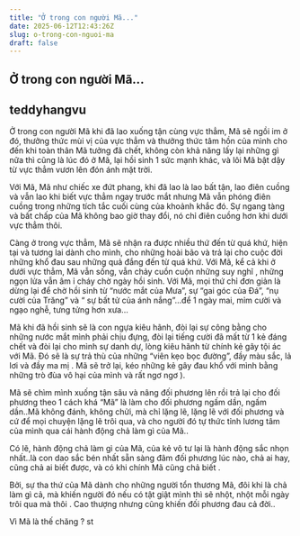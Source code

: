 ```yaml
---
title: "Ở trong con người Mã..."
date: 2025-06-12T12:43:26Z
slug: o-trong-con-nguoi-ma
draft: false
---
```


## Ở trong con người Mã...

## teddyhangvu

Ở trong con người Mã khi đã lao xuống tận cùng vực thẳm, Mã sẽ ngồi im ở đó, thưởng thức mùi vị của vực thẳm và thưởng thức tâm hồn của mình cho đến khi toàn thân Mã tưởng đã chết, không còn khả năng lấy lại những gì nữa thì cũng là lúc đó ở Mã, lại hồi sinh 1 sức mạnh khác, và lôi Mã bật dậy từ vực thẳm vươn lên đón ánh mặt trời. 

Với Mã, Mã như chiếc xe đứt phang, khi đã lao là lao bất tận, lao điên cuồng và vẫn lao khi biết vực thẳm ngay trước mắt nhưng Mã vẫn phóng điên cuồng trong những tích tắc cuối cùng của khoảnh khắc đó. Sự ngang tàng và bất chấp của Mã không bao giờ thay đổi, nó chỉ điên cuồng hơn khi dưới vực thẳm thôi. 

Càng ở trong vực thẳm, Mã sẽ nhận ra được nhiều thứ đến từ quá khứ, hiện tại và tương lai dành cho mình, cho những hoài bão và trả lại cho cuộc đời những khổ đau sau những quả đắng đến từ quá khứ. Với Mã, kể cả khi ở dưới vực thẳm, Mã vẫn sống, vẫn chảy cuồn cuộn những suy nghĩ , những ngọn lửa vẫn âm ỉ cháy chờ ngày hồi sinh. 
Với Mã, mọi thứ chỉ đơn giản là dừng lại để chờ hồi sinh từ “nước mắt của Mưa”, sự “gai góc của Đá”, “nụ cười của Trăng” và “ sự bất tử của ánh nắng”…để 1 ngày mai, mỉm cười và ngạo nghễ, tưng tửng hơn xưa…

Mã khi đã hồi sinh sẽ là con ngựa kiêu hãnh, đòi lại sự công bằng cho những nước mắt mình phải chịu đựng, đòi lại tiếng cười đã mất từ 1 kẻ đáng chết và đòi lại cho mình sự danh dự, lòng kiêu hãnh từ chính kẻ gây tội ác với Mã. Đó sẽ là sự trả thù của những “viên kẹo bọc đường”, đầy màu sắc, lả lơi và đầy ma mị . Mã sẽ trở lại, kéo những kẻ gây đau khổ với mình bằng những trò đùa vô hại của mình và rất ngơ ngơ ). 

Mã sẽ chìm mình xuống tận sâu và nâng đối phương lên rồi trả lại cho đối phương theo 1 cách khá “Mã” là làm cho đối phương ngấm dần, ngấm dần..Mã không đánh, không chửi, mà chỉ lặng lẽ, lặng lẽ với đối phương và cứ để mọi chuyện lặng lẽ trôi qua, và cho người đó tự thức tỉnh lương tâm của mình qua cái hành động chả làm gì của Mã..

Có lẽ, hành động chả làm gì của Mã, của kẻ vô tư lại là hành động sắc nhọn nhất..là con dao sắc bén nhất sẵn sàng đâm đối phương lúc nào, chả ai hay, cũng chả ai biết được, và có khi chính Mã cũng chả biết . 

Bởi, sự tha thứ của Mã dành cho những người tổn thương Mã, đôi khi là chả làm gì cả, mà khiến người đó nếu có tật giật mình thì sẽ nhột, nhột mỗi ngày trôi qua mà thôi  . Cao thượng nhưng cũng khiến đối phương đau cả đời..

Vì Mã là thế chăng ? 
​st
​